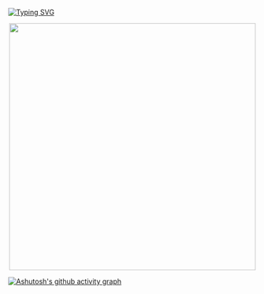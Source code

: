 [![Typing SVG](https://readme-typing-svg.demolab.com?font=Fira+Code&pause=10&color=30B12A&center=true&multiline=true&repeat=false&random=false&width=994&height=100&lines=Hi+there!+%F0%9F%91%8B+i%60m+Airat+Gilmanov;Glad+to+see+you+here)](https://git.io/typing-svg)

<div id="image" align="center">
  <img src="https://raw.githubusercontent.com/SP-XD/SP-XD/main/images/dev-working_rounded.gif" width="500"/>
</div>

  


[![Ashutosh's github activity graph](https://github-readme-activity-graph.vercel.app/graph?username=Archi999999&theme=github-compact)](https://github.com/ashutosh00710/github-readme-activity-graph)



